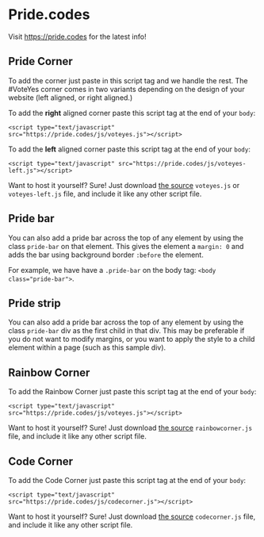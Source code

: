 # Pride.codes

Visit https://pride.codes for the latest info! 

## Pride Corner

To add the corner just paste in this script tag and we handle the rest. The #VoteYes corner comes in two variants depending on the design of your website (left aligned, or right aligned.)

To add the **right** aligned corner paste this script tag at the end of your `body`:

```
<script type="text/javascript" src="https://pride.codes/js/voteyes.js"></script>
```

To add the **left** aligned corner paste this script tag at the end of your `body`:

```
<script type="text/javascript" src="https://pride.codes/js/voteyes-left.js"></script>
```

Want to host it yourself? Sure! Just download [the source](https://github.com/devjack/pride.codes) `voteyes.js` or `voteyes-left.js` file, and include it like any other script file.

## Pride bar

You can also add a pride bar across the top of any element by using the class `pride-bar` on that element.
This gives the element a `margin: 0` and adds the bar using background border `:before` the element.

For example, we have have a `.pride-bar` on the body tag: `<body class="pride-bar">`.

## Pride strip

You can also add a pride bar across the top of any element by using the class `pride-bar` div as the first child in that div.
This may be preferable if you do not want to modify margins, or you want to apply the style to a child element within a page (such as this sample div).

## Rainbow Corner

To add the Rainbow Corner just paste this script tag at the end of your `body`:

```
<script type="text/javascript" src="https://pride.codes/js/voteyes.js"></script>
```

Want to host it yourself? Sure! Just download [the source](https://github.com/devjack/pride.codes) `rainbowcorner.js` file, and include it like any other script file.

## Code Corner

To add the Code Corner just paste this script tag at the end of your `body`:

```
<script type="text/javascript" src="https://pride.codes/js/codecorner.js"></script>
```

Want to host it yourself? Sure! Just download [the source](https://github.com/devjack/pride.codes) `codecorner.js` file, and include it like any other script file.

